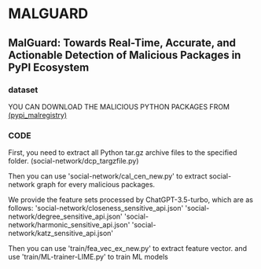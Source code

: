 # MALGUARD

## MalGuard: Towards Real-Time, Accurate, and Actionable Detection of Malicious Packages in PyPI Ecosystem

### dataset 
 YOU CAN DOWNLOAD THE MALICIOUS PYTHON PACKAGES FROM [(pypi_malregistry)](https://github.com/lxyeternal/pypi_malregistry)


### CODE

First, you need to extract all Python tar.gz archive files to the specified folder. (social-network/dcp_targzfile.py)

Then you can use 'social-network/cal_cen_new.py' to extract social-network graph for every malicious packages.

We provide the feature sets processed by ChatGPT-3.5-turbo, which are as follows:
'social-network/closeness_sensitive_api.json'
'social-network/degree_sensitive_api.json'
'social-network/harmonic_sensitive_api.json'
'social-network/katz_sensitive_api.json'

Then you can use 'train/fea_vec_ex_new.py' to extract feature vector.
and use 'train/ML-trainer-LIME.py' to train ML models




